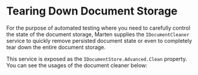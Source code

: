 # Tearing Down Document Storage

For the purpose of automated testing where you need to carefully control the state of the document storage, Marten supplies the
`IDocumentCleaner` service to quickly remove persisted document state or even to completely tear down the entire document storage.

This service is exposed as the `IDocumentStore.Advanced.Clean` property. You can see the usages of the document cleaner below:

<!-- snippet: sample_clean_out_documents -->
<!-- endSnippet -->
